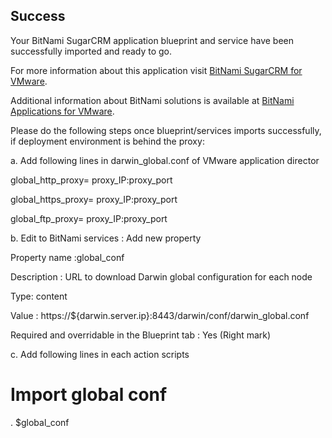 [BitNami Applications for VMware]: http://bitnami.org/vmware "BitNami Applications for VMware"
[BitNami SugarCRM for VMware]: http://bitnami.org/vmware/sugarcrm "BitNami SugarCRM for VMware"


## Success
Your BitNami SugarCRM application blueprint and service have been successfully imported and ready to go.

For more information about this application visit [BitNami SugarCRM for VMware].

Additional information about BitNami solutions is available at [BitNami Applications for VMware].

Please do the following steps once blueprint/services imports successfully, if deployment environment is behind the proxy:

a. Add following lines in darwin_global.conf of VMware application director

global_http_proxy= proxy_IP:proxy_port

global_https_proxy= proxy_IP:proxy_port

global_ftp_proxy= proxy_IP:proxy_port

b. Edit to BitNami services : Add new property

Property name :global_conf

Description : URL to download Darwin global configuration for each node

Type: content

Value : https://${darwin.server.ip}:8443/darwin/conf/darwin_global.conf

Required and overridable in the Blueprint tab : Yes (Right mark)

c. Add following lines in each action scripts

 # Import global conf

 . $global_conf
